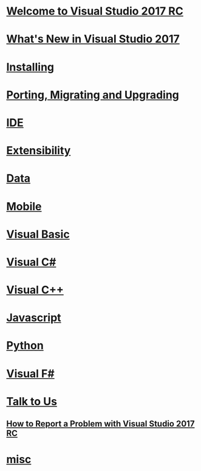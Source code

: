 # [Welcome to Visual Studio 2017 RC](welcome-to-visual-studio.md)
# [What's New in Visual Studio 2017](ide\what-s-new-in-visual-studio-2017.md)
# [Installing](install\TOC.md)
# [Porting, Migrating and Upgrading](porting\TOC.md)
# [IDE](ide/TOC.md)
# [Extensibility](extensibility)
# [Data](data-tools/TOC.md)
# [Mobile](cross-platform/TOC.md)
# [Visual Basic](/dotnet/articles/visual-basic.md)
# [Visual C#](/dotnet/articles/csharp.md)
# [Visual C++](/visual-cpp/top/visual-cpp-in-visual-studio-2017)
# [Javascript](javascript/TOC.md)
# [Python](python/TOC.md)
# [Visual F#](/dotnet/articles/fsharp/)
# [Talk to Us](ide/talk-to-us.md)
## [How to Report a Problem with Visual Studio 2017 RC](ide/how-to-report-a-problem-with-visual-studio-2017.md)
# [misc](misc\TOC.md)
